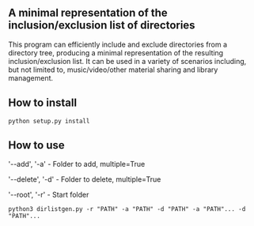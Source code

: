 ## A minimal representation of the inclusion/exclusion list of directories

This program can efficiently include and exclude directories from a directory tree, producing a minimal representation of the resulting inclusion/exclusion list. It can be used in a variety of scenarios including, but not limited to, music/video/other material sharing and library management.

## How to install

```python setup.py install```

## How to use
'--add', '-a' - Folder to add, multiple=True

'--delete', '-d' - Folder to delete, multiple=True

'--root', '-r' - Start folder

```python3 dirlistgen.py -r "PATH" -a "PATH" -d "PATH" -a "PATH"... -d "PATH"...```